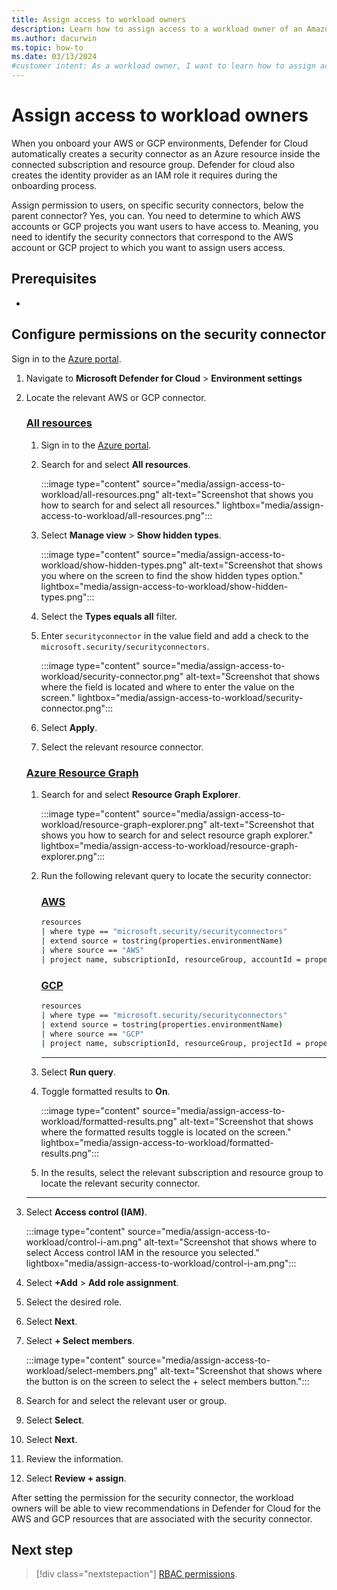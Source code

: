 ```yaml
---
title: Assign access to workload owners
description: Learn how to assign access to a workload owner of an Amazon Web Service or Google Cloud Project connector.
ms.author: dacurwin
ms.topic: how-to
ms.date: 03/13/2024
#customer intent: As a workload owner, I want to learn how to assign access to my AWS or GCP connector so that I can view the suggested recommendations provided by Defender for Cloud.
---
```


# Assign access to workload owners

When you onboard your AWS or GCP environments, Defender for Cloud automatically creates a security connector as an Azure resource inside the connected subscription and resource group. Defender for cloud also creates the identity provider as an IAM role it requires during the onboarding process.


Assign permission to users, on specific security connectors, below the parent connector? Yes, you can. You need to determine to which AWS accounts or GCP projects you want users to have access to. Meaning, you need to identify the security connectors that correspond to the AWS account or GCP project to which you want to assign users access.

## Prerequisites

- 

## Configure permissions on the security connector

Sign in to the [Azure portal](https://portal.azure.com/).

1. Navigate to **Microsoft Defender for Cloud** > **Environment settings**

1. Locate the relevant AWS or GCP connector.

    ### [All resources](#tab/all-resources)

    1. Sign in to the [Azure portal](https://portal.azure.com/).
    
    1. Search for and select **All resources**.
    
        :::image type="content" source="media/assign-access-to-workload/all-resources.png" alt-text="Screenshot that shows you how to search for and select all resources." lightbox="media/assign-access-to-workload/all-resources.png":::
    
    1. Select **Manage view** > **Show hidden types**.
    
        :::image type="content" source="media/assign-access-to-workload/show-hidden-types.png" alt-text="Screenshot that shows you where on the screen to find the show hidden types option." lightbox="media/assign-access-to-workload/show-hidden-types.png":::
    
    1. Select the **Types equals all** filter.
    
    1. Enter `securityconnector` in the value field and add a check to the `microsoft.security/securityconnectors`.
    
        :::image type="content" source="media/assign-access-to-workload/security-connector.png" alt-text="Screenshot that shows where the field is located and where to enter the value on the screen." lightbox="media/assign-access-to-workload/security-connector.png":::
    
    1. Select **Apply**.
    
    1. Select the relevant resource connector.


    ### [Azure Resource Graph](#tab/azure-resource-graph)

    1. Search for and select **Resource Graph Explorer**.
    
        :::image type="content" source="media/assign-access-to-workload/resource-graph-explorer.png" alt-text="Screenshot that shows you how to search for and select resource graph explorer." lightbox="media/assign-access-to-workload/resource-graph-explorer.png":::
    
    1. Run the following relevant query to locate the security connector:
    
        ### [AWS](#tab/aws)
        
        ```bash
        resources 
        | where type == "microsoft.security/securityconnectors" 
        | extend source = tostring(properties.environmentName)  
        | where source == "AWS" 
        | project name, subscriptionId, resourceGroup, accountId = properties.hierarchyIdentifier, cloud = properties.environmentName  
        ```
        
        ### [GCP](#tab/gcp)
        
        ```bash
        resources 
        | where type == "microsoft.security/securityconnectors" 
        | extend source = tostring(properties.environmentName)  
        | where source == "GCP" 
        | project name, subscriptionId, resourceGroup, projectId = properties.hierarchyIdentifier, cloud = properties.environmentName  
        ```
        
        ---
    
    1. Select **Run query**.
    
    1. Toggle formatted results to **On**.
    
        :::image type="content" source="media/assign-access-to-workload/formatted-results.png" alt-text="Screenshot that shows where the formatted results toggle is located on the screen." lightbox="media/assign-access-to-workload/formatted-results.png":::
    
    1. In the results, select the relevant subscription and resource group to locate the relevant security connector.
    
    ---
    
1. Select **Access control (IAM)**.
    
    :::image type="content" source="media/assign-access-to-workload/control-i-am.png" alt-text="Screenshot that shows where to select Access control IAM in the resource you selected." lightbox="media/assign-access-to-workload/control-i-am.png":::
    
1. Select **+Add** > **Add role assignment**.
    
1. Select the desired role.
    
1. Select **Next**.
    
1. Select **+ Select members**.
    
    :::image type="content" source="media/assign-access-to-workload/select-members.png" alt-text="Screenshot that shows where the button is on the screen to select the + select members button.":::
    
1. Search for and select the relevant user or group.
    
1. Select **Select**.
    
1. Select **Next**.
    
1. Review the information.
    
1. Select **Review + assign**.

After setting the permission for the security connector, the workload owners will be able to view recommendations in Defender for Cloud for the AWS and GCP resources that are associated with the security connector.

## Next step

> [!div class="nextstepaction"]
> [RBAC permissions](permissions.md).

